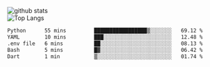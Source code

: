 ![github stats](https://github-readme-stats.vercel.app/api?username=AndreFerreira5&show_icons=true&theme=dark&count_private=true)
<br>
![Top Langs](https://github-readme-stats.vercel.app/api/top-langs/?username=AndreFerreira5&layout=compact&theme=dark)
<br>
<!--START_SECTION:waka-->

```txt
Python      55 mins         █████████████████▒░░░░░░░   69.12 %
YAML        10 mins         ███░░░░░░░░░░░░░░░░░░░░░░   12.48 %
.env file   6 mins          ██░░░░░░░░░░░░░░░░░░░░░░░   08.13 %
Bash        5 mins          █▓░░░░░░░░░░░░░░░░░░░░░░░   06.42 %
Dart        1 min           ▒░░░░░░░░░░░░░░░░░░░░░░░░   01.74 %
```

<!--END_SECTION:waka-->
